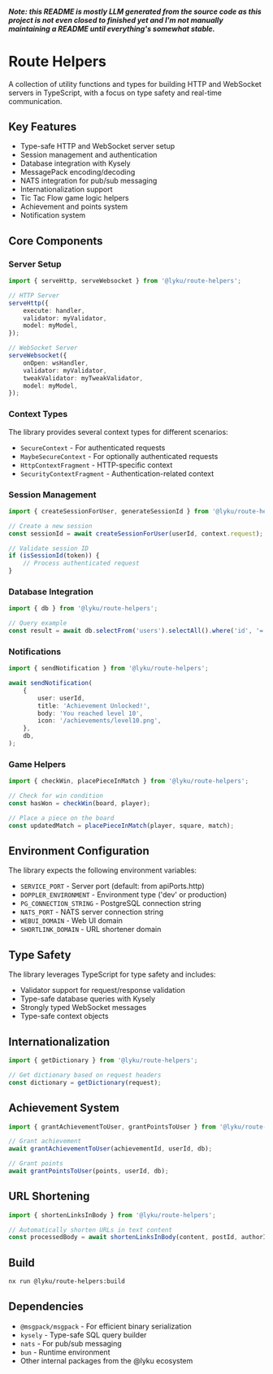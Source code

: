 ##### Note: this README is mostly LLM generated from the source code as this project is not even closed to finished yet and I'm not manually maintaining a README until everything's somewhat stable.

# Route Helpers

A collection of utility functions and types for building HTTP and WebSocket servers in TypeScript, with a focus on type safety and real-time communication.

## Key Features

- Type-safe HTTP and WebSocket server setup
- Session management and authentication
- Database integration with Kysely
- MessagePack encoding/decoding
- NATS integration for pub/sub messaging
- Internationalization support
- Tic Tac Flow game logic helpers
- Achievement and points system
- Notification system

## Core Components

### Server Setup

```typescript
import { serveHttp, serveWebsocket } from '@lyku/route-helpers';

// HTTP Server
serveHttp({
	execute: handler,
	validator: myValidator,
	model: myModel,
});

// WebSocket Server
serveWebsocket({
	onOpen: wsHandler,
	validator: myValidator,
	tweakValidator: myTweakValidator,
	model: myModel,
});
```

### Context Types

The library provides several context types for different scenarios:

- `SecureContext` - For authenticated requests
- `MaybeSecureContext` - For optionally authenticated requests
- `HttpContextFragment` - HTTP-specific context
- `SecurityContextFragment` - Authentication-related context

### Session Management

```typescript
import { createSessionForUser, generateSessionId } from '@lyku/route-helpers';

// Create a new session
const sessionId = await createSessionForUser(userId, context.request);

// Validate session ID
if (isSessionId(token)) {
	// Process authenticated request
}
```

### Database Integration

```typescript
import { db } from '@lyku/route-helpers';

// Query example
const result = await db.selectFrom('users').selectAll().where('id', '=', userId).executeTakeFirst();
```

### Notifications

```typescript
import { sendNotification } from '@lyku/route-helpers';

await sendNotification(
	{
		user: userId,
		title: 'Achievement Unlocked!',
		body: 'You reached level 10',
		icon: '/achievements/level10.png',
	},
	db,
);
```

### Game Helpers

```typescript
import { checkWin, placePieceInMatch } from '@lyku/route-helpers';

// Check for win condition
const hasWon = checkWin(board, player);

// Place a piece on the board
const updatedMatch = placePieceInMatch(player, square, match);
```

## Environment Configuration

The library expects the following environment variables:

- `SERVICE_PORT` - Server port (default: from apiPorts.http)
- `DOPPLER_ENVIRONMENT` - Environment type ('dev' or production)
- `PG_CONNECTION_STRING` - PostgreSQL connection string
- `NATS_PORT` - NATS server connection string
- `WEBUI_DOMAIN` - Web UI domain
- `SHORTLINK_DOMAIN` - URL shortener domain

## Type Safety

The library leverages TypeScript for type safety and includes:

- Validator support for request/response validation
- Type-safe database queries with Kysely
- Strongly typed WebSocket messages
- Type-safe context objects

## Internationalization

```typescript
import { getDictionary } from '@lyku/route-helpers';

// Get dictionary based on request headers
const dictionary = getDictionary(request);
```

## Achievement System

```typescript
import { grantAchievementToUser, grantPointsToUser } from '@lyku/route-helpers';

// Grant achievement
await grantAchievementToUser(achievementId, userId, db);

// Grant points
await grantPointsToUser(points, userId, db);
```

## URL Shortening

```typescript
import { shortenLinksInBody } from '@lyku/route-helpers';

// Automatically shorten URLs in text content
const processedBody = await shortenLinksInBody(content, postId, authorId, db);
```

## Build

```bash
nx run @lyku/route-helpers:build
```

## Dependencies

- `@msgpack/msgpack` - For efficient binary serialization
- `kysely` - Type-safe SQL query builder
- `nats` - For pub/sub messaging
- `bun` - Runtime environment
- Other internal packages from the @lyku ecosystem
